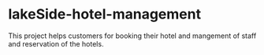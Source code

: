 # lakeSide-hotel-management
This project helps customers for booking their hotel and mangement of staff and reservation of the hotels.
